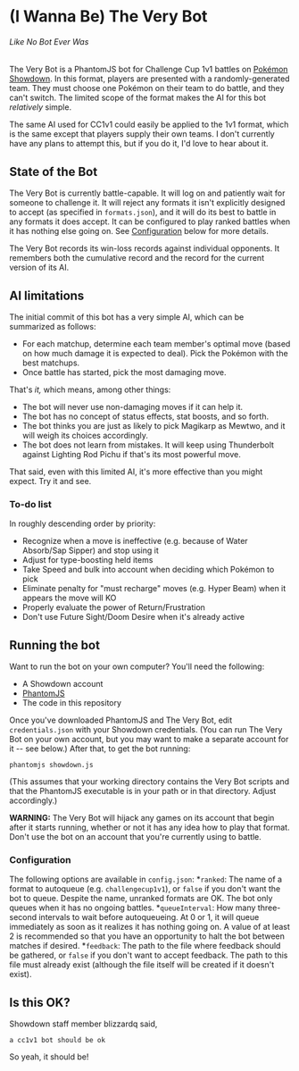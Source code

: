 # (I Wanna Be) The Very Bot

###### Like No Bot Ever Was

The Very Bot is a PhantomJS bot for Challenge Cup 1v1 battles on [Pokémon Showdown](http://www.pokemonshowdown.com). In this format, players are presented with a randomly-generated team. They must choose one Pokémon on their team to do battle, and they can't switch. The limited scope of the format makes the AI for this bot _relatively_ simple.

The same AI used for CC1v1 could easily be applied to the 1v1 format, which is the same except that players supply their own teams. I don't currently have any plans to attempt this, but if you do it, I'd love to hear about it.

## State of the Bot

The Very Bot is currently battle-capable. It will log on and patiently wait for someone to challenge it. It will reject any formats it isn't explicitly designed to accept (as specified in `formats.json`), and it will do its best to battle in any formats it does accept. It can be configured to play ranked battles when it has nothing else going on. See [Configuration](#configuration) below for more details.

The Very Bot records its win-loss records against individual opponents. It remembers both the cumulative record and the record for the current version of its AI.

## AI limitations

The initial commit of this bot has a very simple AI, which can be summarized as follows:
* For each matchup, determine each team member's optimal move (based on how much damage it is expected to deal). Pick the Pokémon with the best matchups.
* Once battle has started, pick the most damaging move.

That's _it,_ which means, among other things:
* The bot will never use non-damaging moves if it can help it.
* The bot has no concept of status effects, stat boosts, and so forth.
* The bot thinks you are just as likely to pick Magikarp as Mewtwo, and it will weigh its choices accordingly.
* The bot does not learn from mistakes. It will keep using Thunderbolt against Lighting Rod Pichu if that's its most powerful move.

That said, even with this limited AI, it's more effective than you might expect. Try it and see.

### To-do list

In roughly descending order by priority:
* Recognize when a move is ineffective (e.g. because of Water Absorb/Sap Sipper) and stop using it
* Adjust for type-boosting held items
* Take Speed and bulk into account when deciding which Pokémon to pick
* Eliminate penalty for "must recharge" moves (e.g. Hyper Beam) when it appears the move will KO
* Properly evaluate the power of Return/Frustration
* Don't use Future Sight/Doom Desire when it's already active

## Running the bot

Want to run the bot on your own computer? You'll need the following:
* A Showdown account
* [PhantomJS](http://phantomjs.org)
* The code in this repository

Once you've downloaded PhantomJS and The Very Bot, edit `credentials.json` with your Showdown credentials. (You can run The Very Bot on your own account, but you may want to make a separate account for it -- see below.) After that, to get the bot running:
```
phantomjs showdown.js
```
(This assumes that your working directory contains the Very Bot scripts and that the PhantomJS executable is in your path or in that directory. Adjust accordingly.)

**WARNING:** The Very Bot will hijack any games on its account that begin after it starts running, whether or not it has any idea how to play that format. Don't use the bot on an account that you're currently using to battle.

### Configuration

The following options are available in `config.json`:
*`ranked`: The name of a format to autoqueue (e.g. `challengecup1v1`), or `false` if you don't want the bot to queue. Despite the name, unranked formats are OK. The bot only queues when it has no ongoing battles.
*`queueInterval`: How many three-second intervals to wait before autoqueueing. At 0 or 1, it will queue immediately as soon as it realizes it has nothing going on. A value of at least 2 is recommended so that you have an opportunity to halt the bot between matches if desired.
*`feedback`: The path to the file where feedback should be gathered, or `false` if you don't want to accept feedback. The path to this file must already exist (although the file itself will be created if it doesn't exist).

## Is this OK?

Showdown staff member blizzardq said,
```
a cc1v1 bot should be ok
```
So yeah, it should be!
